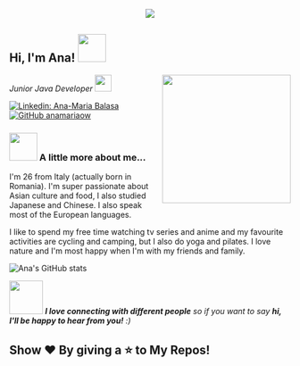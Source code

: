 <p align="center"><img src="https://i.imgur.com/A6bWGFl.gif"/></p>

<h2> Hi, I'm Ana! <img src="https://media.giphy.com/media/IzL0gtAuERKuESGN1t/giphy.gif" width="50"></h2>
<img align='right' src="https://media.giphy.com/media/kje0rsDyVEMEzQLPol/giphy.gif" width="230">
<p><em>Junior Java Developer <img src="https://media.giphy.com/media/fRg1SwUD8Nr0EWI75x/giphy.gif" width="30"></em></p>

[![Linkedin: Ana-Maria Balasa](https://img.shields.io/badge/-anamariabalasa-blue?style=flat-square&logo=Linkedin&logoColor=white&link=https://www.linkedin.com/in/anamaria-balasa/)](https://www.linkedin.com/in/anamaria-balasa/)
[![GitHub anamariaow](https://img.shields.io/github/followers/anamariaow?label=follow&style=social)](https://github.com/anamariaow)


### <img src="https://media.giphy.com/media/fRg1SwUD8Nr0EWI75x/giphy.gif" width="50"> A little more about me...  

<p>I'm 26 from Italy (actually born in Romania). I'm super passionate about Asian culture and food, I also studied Japanese and Chinese.
I also speak most of the European languages.</p> 
<p>I like to spend my free time watching tv series and anime and my favourite activities are cycling and camping, but I also do yoga and pilates.
I love nature and I'm most happy when I'm with my friends and family.</p> 

![Ana's GitHub stats](https://github-readme-stats.vercel.app/api?username=anamariaow&show_icons=true&theme=merko&&hide_border=true)


<img src="https://media.giphy.com/media/v1.Y2lkPTc5MGI3NjExZDZvcWM2ZTc0cHdrMjU4bWVkdXpvbzZwMjBsenVwZDNpc2I0YnZxNCZlcD12MV9zdGlja2Vyc19zZWFyY2gmY3Q9cw/S8qzKgooCxZikuVbtS/giphy.gif" width="60"> <em><b>I love connecting with different people</b> so if you want to say <b>hi, I'll be happy to hear from you!</b> :)</em>


## Show ❤️ By giving a ⭐ to My Repos!
